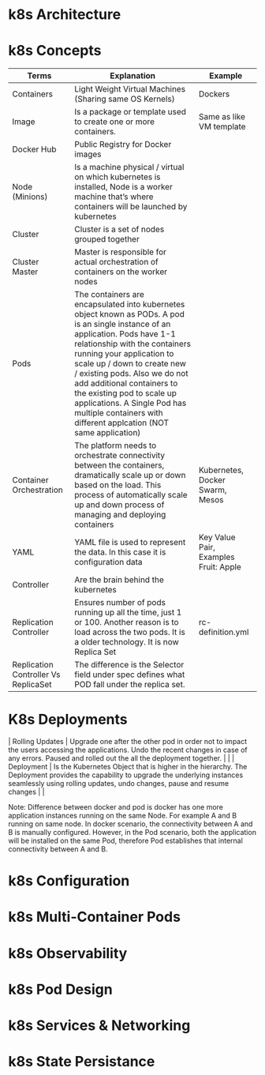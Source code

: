 # k8s Architecture
# k8s Concepts
| Terms | Explanation | Example |
|-------|-------------|---------|
| Containers | Light Weight Virtual Machines (Sharing same OS Kernels) | Dockers |
| Image | Is a package or template used to create one or more containers. | Same as like VM template |
| Docker Hub | Public Registry for Docker images  | |
| Node (Minions) | Is a machine physical / virtual on which kubernetes is installed, Node is a worker machine that’s where containers will be launched by kubernetes | |
| Cluster | Cluster is a set of nodes grouped together | |
| Cluster Master | Master is responsible for actual orchestration of containers on the worker nodes | |
| Pods | The containers are encapsulated into kubernetes object known as PODs. A pod is an single instance of an application. Pods have 1-1 relationship with the containers running your application to scale up / down to create new / existing pods. Also we do not add additional containers to the existing pod to scale up applications. A Single Pod has multiple containers with different applcation (NOT same application) |  |
| Container Orchestration | The platform needs to orchestrate connectivity between the containers, dramatically scale up or down based on the load. This process of  automatically scale up and down process of managing and deploying containers | Kubernetes, Docker Swarm, Mesos |
| YAML | YAML file is used to represent the data. In this case it is configuration data | Key Value Pair, Examples Fruit: Apple|
| Controller | Are the brain behind the kubernetes  | |
| Replication Controller | Ensures number of pods running up all the time, just 1 or 100. Another reason is to load across the two pods. It is a older technology. It is now Replica Set | rc-definition.yml |
| Replication Controller Vs ReplicaSet | The difference is the Selector field under spec defines what POD fall under the replica set. |  |

# K8s Deployments 
| Rolling Updates | Upgrade one after the other pod in order not to impact the users accessing the applications. Undo the recent changes in case of any errors. Paused and rolled out the all the deployment together. |  |
| Deployment | Is the Kubernetes Object that is higher in the hierarchy. The Deployment provides the capability to upgrade the underlying instances seamlessly using rolling updates, undo changes, pause and resume changes |  |






Note: Difference between docker and pod is docker has one more application instances running on the same Node. For example A and B running on same node. In docker scenario, the connectivity between A and B is manually configured. However, in the Pod scenario, both the application will be installed on the same Pod, therefore Pod establishes that internal connectivity between A and B.

# k8s Configuration
# k8s Multi-Container Pods
# k8s Observability
# k8s Pod Design
# k8s Services & Networking
# k8s State Persistance

